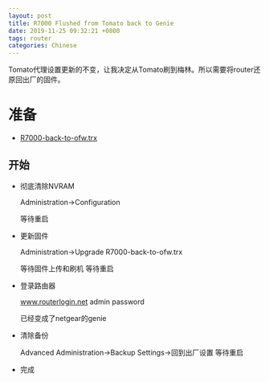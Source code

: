 ```yaml
---
layout: post
title: R7000 Flushed from Tomato back to Genie
date: 2019-11-25 09:32:21 +0800
tags: router
categories: Chinese
---
```


Tomato代理设置更新的不变，让我决定从Tomato刷到梅林。所以需要将router还原回出厂的固件。

# 准备

 - [R7000-back-to-ofw.trx](http://tomato.groov.pl/download/K26ARM/Netgear%20R-series%20back%20to%20OFW/)

## 开始

 - 彻底清除NVRAM

     Administration->Configuration

     等待重启

 - 更新固件

     Administration->Upgrade
     R7000-back-to-ofw.trx

     等待固件上传和刷机
     等待重启

 - 登录路由器

     www.routerlogin.net
     admin
     password

     已经变成了netgear的genie

 - 清除备份

     Advanced
     Administration->Backup Settings->回到出厂设置
     等待重启

 - 完成


